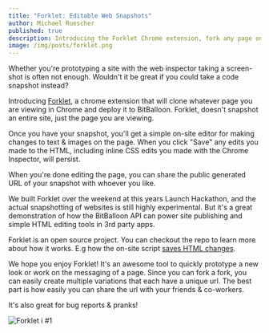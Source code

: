 ```yaml
---
title: "Forklet: Editable Web Snapshots"
author: Michael Ruescher
published: true
description: Introducing the Forklet Chrome extension, fork any page on the web!
image: /img/posts/forklet.png
---
```


Whether you're prototyping a site with the web inspector taking a screen-shot is often not enough. Wouldn't it be great if you could take a code snapshot instead?

Introducing [Forklet](http://forklet.com/), a chrome extension that will clone whatever page you are viewing in Chrome and deploy it to BitBalloon. Forklet, doesn't snapshot an entire site, just the page you are viewing.

Once you have your snapshot, you'll get a simple on-site editor for making changes to text & images on the page. When you click "Save" any edits you made to the HTML, including inline CSS edits you made with the Chrome Inspector, will persist.

When you're done editing the page, you can share the public generated URL of your snapshot with whoever you like.

We built Forklet over the weekend at this years Launch Hackathon, and the actual snapshotting of websites is still highly experimental. But it's a great demonstration of how the BitBalloon API can power site publishing and simple HTML editing tools in 3rd party apps.

Forklet is an open source project. You can checkout the repo to learn more about how it works. E.g how the on-site script [saves HTML changes](https://github.com/BitBalloon/forklet/blob/master/src/coffee/on-site.coffee#L127).

We hope you enjoy Forklet! It's an awesome tool to quickly prototype a new look or work on the messaging of a page. Since you can fork a fork, you can easily create multiple variations that each have a unique url. The best part is how easily you can share the url with your friends & co-workers.

It's also great for bug reports & pranks!

![Forklet i #1](/img/forklet-best.png)